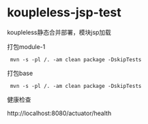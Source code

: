 # koupleless-jsp-test
koupleless静态合并部署，模块jsp加载

打包module-1

<code> mvn -s -pl /. -am clean package -DskipTests</code>

打包base

<code> mvn -s -pl /. -am clean package -DskipTests</code>

健康检查

http://localhost:8080/actuator/health